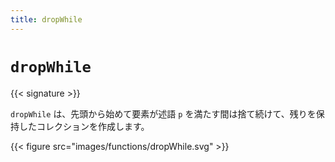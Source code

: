 ```yaml
---
title: dropWhile
---
```


# `dropWhile`

{{< signature >}}

`dropWhile` は、先頭から始めて要素が述語 `p` を満たす間は捨て続けて、残りを保持したコレクションを作成します。

{{< figure src="images/functions/dropWhile.svg" >}}
